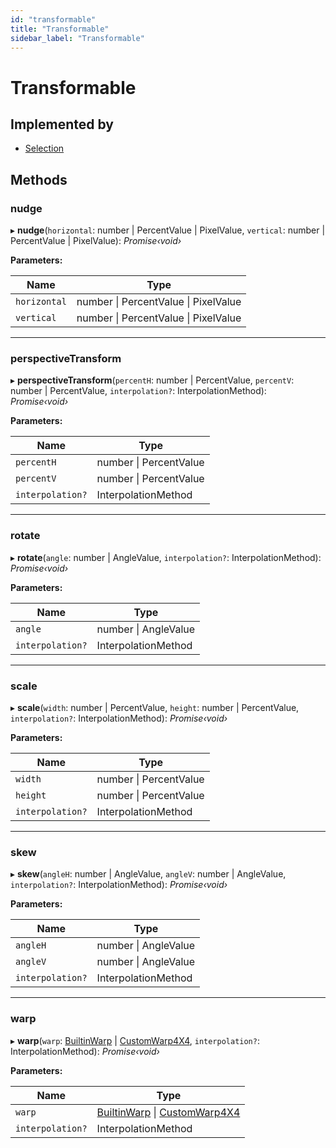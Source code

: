 ```yaml
---
id: "transformable"
title: "Transformable"
sidebar_label: "Transformable"
---
```

# Transformable

## Implemented by

* [Selection](../classes/selection/)

## Methods

###  nudge

▸ **nudge**(`horizontal`: number | PercentValue | PixelValue, `vertical`: number | PercentValue | PixelValue): *Promise‹void›*

**Parameters:**

Name | Type |
------ | ------ |
`horizontal` | number &#124; PercentValue &#124; PixelValue |
`vertical` | number &#124; PercentValue &#124; PixelValue |

___

###  perspectiveTransform

▸ **perspectiveTransform**(`percentH`: number | PercentValue, `percentV`: number | PercentValue, `interpolation?`: InterpolationMethod): *Promise‹void›*

**Parameters:**

Name | Type |
------ | ------ |
`percentH` | number &#124; PercentValue |
`percentV` | number &#124; PercentValue |
`interpolation?` | InterpolationMethod |

___

###  rotate

▸ **rotate**(`angle`: number | AngleValue, `interpolation?`: InterpolationMethod): *Promise‹void›*

**Parameters:**

Name | Type |
------ | ------ |
`angle` | number &#124; AngleValue |
`interpolation?` | InterpolationMethod |

___

###  scale

▸ **scale**(`width`: number | PercentValue, `height`: number | PercentValue, `interpolation?`: InterpolationMethod): *Promise‹void›*

**Parameters:**

Name | Type |
------ | ------ |
`width` | number &#124; PercentValue |
`height` | number &#124; PercentValue |
`interpolation?` | InterpolationMethod |

___

###  skew

▸ **skew**(`angleH`: number | AngleValue, `angleV`: number | AngleValue, `interpolation?`: InterpolationMethod): *Promise‹void›*

**Parameters:**

Name | Type |
------ | ------ |
`angleH` | number &#124; AngleValue |
`angleV` | number &#124; AngleValue |
`interpolation?` | InterpolationMethod |

___

###  warp

▸ **warp**(`warp`: [BuiltinWarp](builtinwarp/) | [CustomWarp4X4](customwarp4x4/), `interpolation?`: InterpolationMethod): *Promise‹void›*

**Parameters:**

Name | Type |
------ | ------ |
`warp` | [BuiltinWarp](builtinwarp/) &#124; [CustomWarp4X4](customwarp4x4/) |
`interpolation?` | InterpolationMethod |
